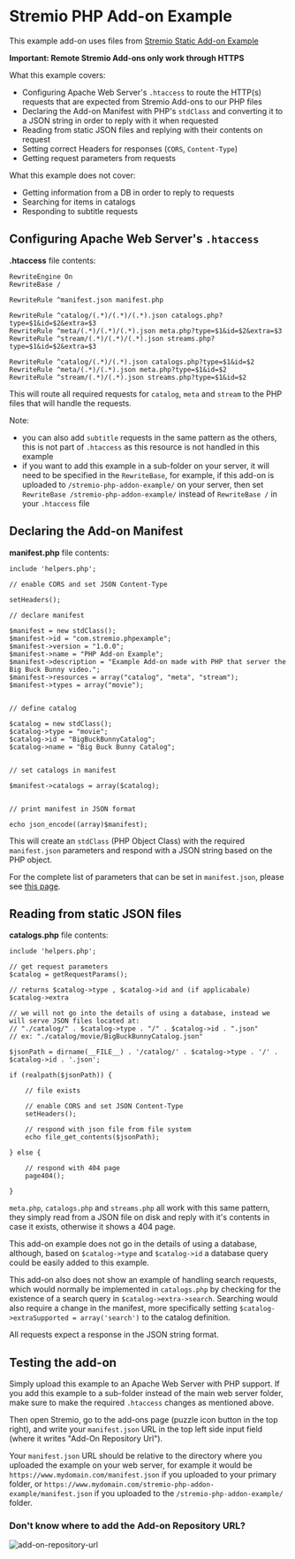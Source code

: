 # Stremio PHP Add-on Example

This example add-on uses files from [Stremio Static Add-on Example](https://github.com/Stremio/stremio-static-addon-example)

**Important: Remote Stremio Add-ons only work through HTTPS**


What this example covers:

- Configuring Apache Web Server's `.htaccess` to route the HTTP(s) requests that are expected from Stremio Add-ons to our PHP files
- Declaring the Add-on Manifest with PHP's `stdClass` and converting it to a JSON string in order to reply with it when requested
- Reading from static JSON files and replying with their contents on request
- Setting correct Headers for responses (`CORS`, `Content-Type`)
- Getting request parameters from requests


What this example does not cover:

- Getting information from a DB in order to reply to requests
- Searching for items in catalogs
- Responding to subtitle requests


## Configuring Apache Web Server's `.htaccess`

**.htaccess** file contents:

```
RewriteEngine On
RewriteBase /

RewriteRule ^manifest.json manifest.php

RewriteRule ^catalog/(.*)/(.*)/(.*).json catalogs.php?type=$1&id=$2&extra=$3
RewriteRule ^meta/(.*)/(.*)/(.*).json meta.php?type=$1&id=$2&extra=$3
RewriteRule ^stream/(.*)/(.*)/(.*).json streams.php?type=$1&id=$2&extra=$3

RewriteRule ^catalog/(.*)/(.*).json catalogs.php?type=$1&id=$2
RewriteRule ^meta/(.*)/(.*).json meta.php?type=$1&id=$2
RewriteRule ^stream/(.*)/(.*).json streams.php?type=$1&id=$2
```

This will route all required requests for `catalog`, `meta` and `stream` to the PHP files that will handle the requests.

Note:

- you can also add `subtitle` requests in the same pattern as the others, this is not part of `.htaccess` as this resource is not handled in this example
- if you want to add this example in a sub-folder on your server, it will need to be specified in the `RewriteBase`, for example, if this add-on is uploaded to `/stremio-php-addon-example/` on your server, then set `RewriteBase /stremio-php-addon-example/` instead of `RewriteBase /` in your `.htaccess` file


## Declaring the Add-on Manifest

**manifest.php** file contents:

```
include 'helpers.php';

// enable CORS and set JSON Content-Type

setHeaders();

// declare manifest

$manifest = new stdClass();
$manifest->id = "com.stremio.phpexample";
$manifest->version = "1.0.0";
$manifest->name = "PHP Add-on Example";
$manifest->description = "Example Add-on made with PHP that server the Big Buck Bunny video.";
$manifest->resources = array("catalog", "meta", "stream");
$manifest->types = array("movie");


// define catalog

$catalog = new stdClass();
$catalog->type = "movie";
$catalog->id = "BigBuckBunnyCatalog";
$catalog->name = "Big Buck Bunny Catalog";


// set catalogs in manifest

$manifest->catalogs = array($catalog);


// print manifest in JSON format

echo json_encode((array)$manifest);
```

This will create an `stdClass` (PHP Object Class) with the required `manifest.json` parameters and respond with a JSON string based on the PHP object.

For the complete list of parameters that can be set in `manifest.json`, please see [this page](https://github.com/Stremio/stremio-addon-sdk/tree/master/docs/api/responses/manifest.md).


## Reading from static JSON files

**catalogs.php** file contents:

```
include 'helpers.php';

// get request parameters
$catalog = getRequestParams();

// returns $catalog->type , $catalog->id and (if applicabale) $catalog->extra

// we will not go into the details of using a database, instead we will serve JSON files located at: 
// "./catalog/" . $catalog->type . "/" . $catalog->id . ".json"
// ex: "./catalog/movie/BigBuckBunnyCatalog.json"

$jsonPath = dirname(__FILE__) . '/catalog/' . $catalog->type . '/' . $catalog->id . '.json';

if (realpath($jsonPath)) {

	// file exists

	// enable CORS and set JSON Content-Type
	setHeaders();

	// respond with json file from file system
	echo file_get_contents($jsonPath);

} else {

	// respond with 404 page
	page404();

}
```

`meta.php`, `catalogs.php` and `streams.php` all work with this same pattern, they simply read from a JSON file on disk and reply with it's contents in case it exists, otherwise it shows a 404 page.

This add-on example does not go in the details of using a database, although, based on `$catalog->type` and `$catalog->id` a database query could be easily added to this example.

This add-on also does not show an example of handling search requests, which would normally be implemented in `catalogs.php` by checking for the existence of a search query in `$catalog->extra->search`. Searching would also require a change in the manifest, more specifically setting `$catalog->extraSupported = array('search')` to the catalog definition.

All requests expect a response in the JSON string format.


## Testing the add-on

Simply upload this example to an Apache Web Server with PHP support. If you add this example to a sub-folder instead of the main web server folder, make sure to make the required `.htaccess` changes as mentioned above.

Then open Stremio, go to the add-ons page (puzzle icon button in the top right), and write your `manifest.json` URL in the top left side input field (where it writes "Add-On Repository Url").

Your `manifest.json` URL should be relative to the directory where you uploaded the example on your web server, for example it would be `https://www.mydomain.com/manifest.json` if you uploaded to your primary folder, or `https://www.mydomain.com/stremio-php-addon-example/manifest.json` if you uploaded to the `/stremio-php-addon-example/` folder.


### Don't know where to add the Add-on Repository URL?

![add-on-repository-url](https://user-images.githubusercontent.com/1777923/43146711-65a33ccc-8f6a-11e8-978e-4c69640e63e3.png)
